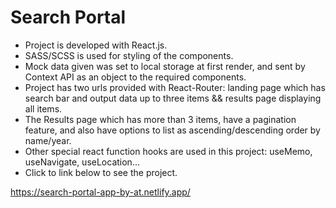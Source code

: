 # Search Portal

- Project is developed with React.js. 
- SASS/SCSS is used for styling of the components. 
- Mock data given was set to local storage at first render, and sent by Context API as an object to the required components.
- Project has two urls provided with React-Router: landing page which has search bar and output data up to three items && results page displaying all items.
- The Results page which has more than 3 items, have a pagination feature, and also have options to list as ascending/descending order by name/year.
- Other special react function hooks are used in this project: useMemo, useNavigate, useLocation...
- Click to link below to see the project.

https://search-portal-app-by-at.netlify.app/
